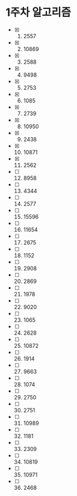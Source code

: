 # 1주차 알고리즘

- [x] 1. 2557
- [x] 2. 10869
- [x] 3. 2588
- [x] 4. 9498
- [x] 5. 2753
- [x] 6. 1085
- [x] 7. 2739
- [x] 8. 10950
- [x] 9. 2438
- [x] 10. 10871
- [x] 11. 2562
- [ ] 12. 8958
- [ ] 13. 4344
- [ ] 14. 2577
- [ ] 15. 15596
- [ ] 16. 11654
- [ ] 17. 2675
- [ ] 18. 1152
- [ ] 19. 2908
- [ ] 20. 2869
- [ ] 21. 1978
- [ ] 22. 9020
- [ ] 23. 1065
- [ ] 24. 2628
- [ ] 25. 10872
- [ ] 26. 1914
- [ ] 27. 9663
- [ ] 28. 1074
- [ ] 29. 2750
- [ ] 30. 2751
- [ ] 31. 10989
- [ ] 32. 1181
- [ ] 33. 2309
- [ ] 34. 10819
- [ ] 35. 10971
- [ ] 36. 2468
